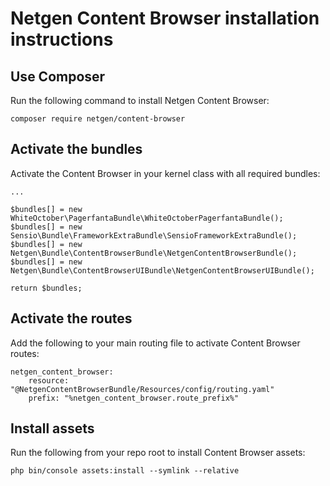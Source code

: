 # Netgen Content Browser installation instructions

## Use Composer

Run the following command to install Netgen Content Browser:

```
composer require netgen/content-browser
```

## Activate the bundles

Activate the Content Browser in your kernel class with all required bundles:

```
...

$bundles[] = new WhiteOctober\PagerfantaBundle\WhiteOctoberPagerfantaBundle();
$bundles[] = new Sensio\Bundle\FrameworkExtraBundle\SensioFrameworkExtraBundle();
$bundles[] = new Netgen\Bundle\ContentBrowserBundle\NetgenContentBrowserBundle();
$bundles[] = new Netgen\Bundle\ContentBrowserUIBundle\NetgenContentBrowserUIBundle();

return $bundles;
```

## Activate the routes

Add the following to your main routing file to activate Content Browser routes:

```
netgen_content_browser:
    resource: "@NetgenContentBrowserBundle/Resources/config/routing.yaml"
    prefix: "%netgen_content_browser.route_prefix%"
```

## Install assets

Run the following from your repo root to install Content Browser assets:

```
php bin/console assets:install --symlink --relative
```
